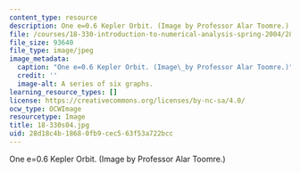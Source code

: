 ```yaml
---
content_type: resource
description: One e=0.6 Kepler Orbit. (Image by Professor Alar Toomre.)
file: /courses/18-330-introduction-to-numerical-analysis-spring-2004/28d18c4b18680fb9cec563f53a722bcc_18-330s04.jpg
file_size: 93640
file_type: image/jpeg
image_metadata:
  caption: "One e=0.6 Kepler Orbit. (Image\_by Professor Alar Toomre.)"
  credit: ''
  image-alt: A series of six graphs.
learning_resource_types: []
license: https://creativecommons.org/licenses/by-nc-sa/4.0/
ocw_type: OCWImage
resourcetype: Image
title: 18-330s04.jpg
uid: 28d18c4b-1868-0fb9-cec5-63f53a722bcc
---
```

One e=0.6 Kepler Orbit. (Image by Professor Alar Toomre.)